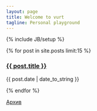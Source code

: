 ```yaml
---
layout: page
title: Welcome to vurt
tagline: Personal playground
---
```

{% include JB/setup %}

{% for post in site.posts limit:15 %}
<h3><a href="{{ BASE_PATH }}{{ post.url }}/">{{ post.title }}</a></h3>
<p class="muted">{{ post.date | date_to_string }}</p>
{% endfor %}

<p>
  <a href="/archive.html" class="btn btn-small">Архив</a>
</p>